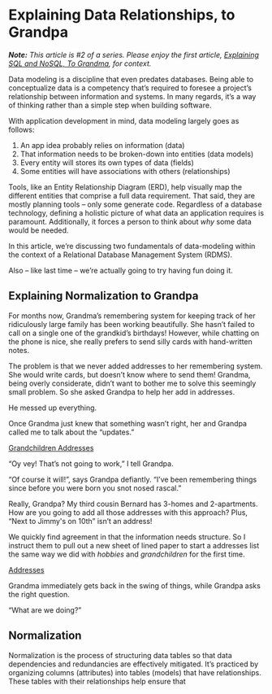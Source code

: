 # Explaining Data Relationships, to Grandpa

***Note:** This article is #2 of a series. Please enjoy the first article, [Explaining SQL and NoSQL, To Grandma](https://medium.com/swlh/explaining-sql-and-nosql-to-grandma-9d7a69378be8), for context.*

Data modeling is a discipline that even predates databases. Being able to conceptualize data is a competency that’s required to foresee a project’s relationship between information and systems. In many regards, it’s a way of thinking rather than a simple step when building software.

With application development in mind, data modeling largely goes as follows:

1. An app idea probably relies on information (data)
2. That information needs to be broken-down into entities (data models)
3. Every entity will stores its own types of data (fields)
4. Some entities will have associations with others (relationships)

Tools, like an Entity Relationship Diagram (ERD), help visually map the different entities that comprise a full data requirement. That said, they are mostly planning tools – only some generate code. Regardless of a database technology, defining a holistic picture of what data an application requires is paramount. Additionally, it forces a person to think about *why* some data would be needed.

In this article, we’re discussing two fundamentals of data-modeling within the context of a Relational Database Management System (RDMS).

Also – like last time – we’re actually going to try having fun doing it.

## Explaining Normalization to Grandpa

For months now, Grandma’s remembering system for keeping track of her ridiculously large family has been working beautifully. She hasn’t failed to call on a single one of the grandkid’s birthdays! However, while chatting on the phone is nice, she really prefers to send silly cards with hand-written notes.

The problem is that we never added addresses to her remembering system. She would write cards, but doesn’t know where to send them! Grandma, being overly considerate, didn’t want to bother me to solve this seemingly small problem. So she asked Grandpa to help her add in addresses.

He messed up everything.

Once Grandma just knew that something wasn’t right, her and Grandpa called me to talk about the “updates.”

[Grandchildren Addresses]([https://gist.github.com/sebscholl/7d444de3f96c7fdb1e864420f0626381](https://gist.github.com/sebscholl/7d444de3f96c7fdb1e864420f0626381).js)

“Oy vey! That’s not going to work,” I tell Grandpa.

“Of course it will!”, says Grandpa defiantly. “I’ve been remembering things since before you were born you snot nosed rascal.”

Really, Grandpa? My third cousin Bernard has 3-homes and 2-apartments. How are you going to add all those addresses with this approach? Plus, “Next to Jimmy's on 10th” isn’t an address!

We quickly find agreement in that the information needs structure. So I instruct them to pull out a new sheet of lined paper to start a addresses list the same way we did with *hobbies* and *grandchildren* for the first time.

[Addresses]([https://gist.github.com/sebscholl/e838bd7bc021bbf70f35c869cdf3883f](https://gist.github.com/sebscholl/e838bd7bc021bbf70f35c869cdf3883f).js)

Grandma immediately gets back in the swing of things, while Grandpa asks the right question.

“What are we doing?”

## Normalization

Normalization is the process of structuring data tables so that data dependencies and redundancies are effectively mitigated. It’s practiced by organizing columns (attributes) into tables (models) that have relationships. These tables with their relationships help ensure that